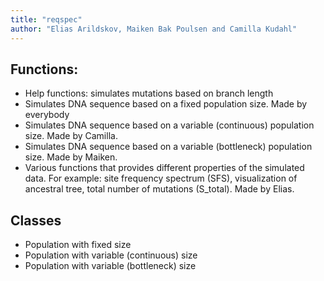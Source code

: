 ```yaml
---
title: "reqspec"
author: "Elias Arildskov, Maiken Bak Poulsen and Camilla Kudahl"
---
```



## Functions:
- Help functions: simulates mutations based on branch length
- Simulates DNA sequence based on a fixed population size. Made by everybody
- Simulates DNA sequence based on a variable (continuous) population size. Made by Camilla.
- Simulates DNA sequence based on a variable (bottleneck) population size. Made by Maiken.
- Various functions that provides different properties of the simulated data. For example: site frequency spectrum (SFS), visualization of ancestral tree, total number of mutations (S_total). Made by Elias.


## Classes
- Population with fixed size
- Population with variable (continuous) size
- Population with variable (bottleneck) size




